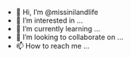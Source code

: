 - 👋 Hi, I’m @missinilandlife
- 👀 I’m interested in ...
- 🌱 I’m currently learning ...
- 💞️ I’m looking to collaborate on ...
- 📫 How to reach me ...

<!---
missinilandlife/missinilandlife is a ✨ special ✨ repository because its `README.md` (this file) appears on your GitHub profile.
You can click the Preview link to take a look at your changes.
--->
